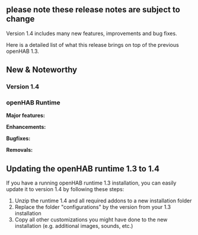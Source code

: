 ## please note these release notes are subject to change

Version 1.4 includes many new features, improvements and bug fixes.

Here is a detailed list of what this release brings on top of the previous openHAB 1.3.

## New & Noteworthy

### Version 1.4

### openHAB Runtime

**Major features:**

**Enhancements:**

**Bugfixes:**

**Removals:**

## Updating the openHAB runtime 1.3 to 1.4

If you have a running openHAB runtime 1.3 installation, you can easily update it to version 1.4 by following these steps:
1. Unzip the runtime 1.4 and all required addons to a new installation folder
1. Replace the folder "configurations" by the version from your 1.3 installation
1. Copy all other customizations you might have done to the new installation (e.g. additional images, sounds, etc.)